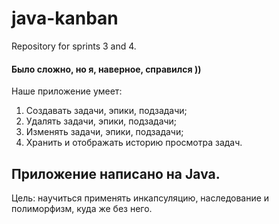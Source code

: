 # java-kanban
Repository for sprints 3 and 4.
#### Было сложно, но я, наверное, справился ))

Наше приложение умеет:
1. Создавать задачи, эпики, подзадачи;
2. Удалять задачи, эпики, подзадачи;
3. Изменять задачи, эпики, подзадачи;
4. Хранить и отображать историю просмотра задач. 

Приложение написано на Java.
------
Цель: научиться применять инкапсуляцию, наследование и полиморфизм, куда же без него.
